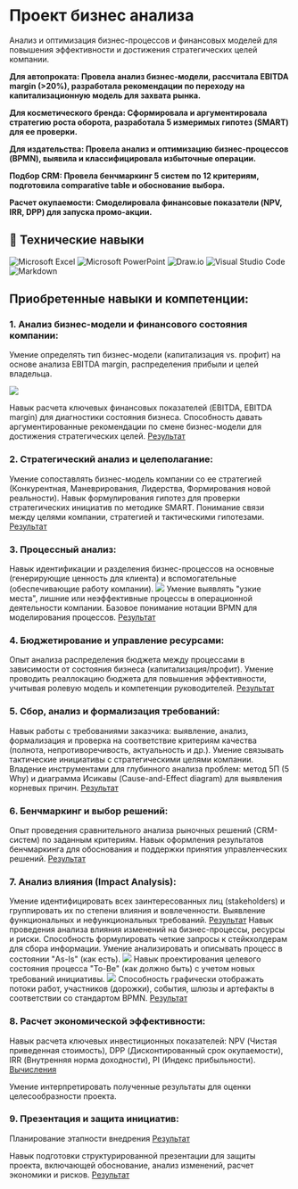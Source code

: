 # Проект бизнес анализа
Анализ и оптимизация бизнес-процессов и финансовых моделей для повышения эффективности и достижения стратегических целей компании.

**Для автопроката: Провела анализ бизнес-модели, рассчитала EBITDA margin (>20%), разработала рекомендации по переходу на капитализационную модель для захвата рынка.**

**Для косметического бренда: Сформировала и аргументировала стратегию роста оборота, разработала 5 измеримых гипотез (SMART) для ее проверки.**

**Для издательства: Провела анализ и оптимизацию бизнес-процессов (BPMN), выявила и классифицировала избыточные операции.**

**Подбор CRM: Провела бенчмаркинг 5 систем по 12 критериям, подготовила comparative table и обоснование выбора.**

**Расчет окупаемости: Смоделировала финансовые показатели (NPV, IRR, DPP) для запуска промо-акции.**


## 💼 Технические навыки
![Microsoft Excel](https://img.shields.io/badge/Microsoft_Excel-217346?style=for-the-badge&logo=microsoft-excel&logoColor=white)
![Microsoft PowerPoint](https://img.shields.io/badge/Microsoft_PowerPoint-B7472A?style=for-the-badge&logo=microsoft-powerpoint&logoColor=white)
![Draw.io](https://img.shields.io/badge/draw.io-%2523F08705.svg?style=for-the-badge&logo=diagramsdotnet&logoColor=white)
![Visual Studio Code](https://img.shields.io/badge/Visual%20Studio%20Code-0078d7.svg?style=for-the-badge&logo=visual-studio-code&logoColor=white)
![Markdown](https://img.shields.io/badge/markdown-%23000000.svg?style=for-the-badge&logo=markdown&logoColor=white)

## Приобретенные навыки и компетенции:
### 1. Анализ бизнес-модели и финансового состояния компании:

Умение определять тип бизнес-модели (капитализация vs. профит) на основе анализа EBITDA margin, распределения прибыли и целей владельца.

![](https://github.com/Nadezhda2024/The-business-analysis-project/blob/main/%D1%80%D0%B0%D1%81%D1%81%D1%87%D0%B5%D1%82.png)

Навык расчета ключевых финансовых показателей (EBITDA, EBITDA margin) для диагностики состояния бизнеса.
Способность давать аргументированные рекомендации по смене бизнес-модели для достижения стратегических целей.
[Результат](https://github.com/Nadezhda2024/The-business-analysis-project/blob/main/%D0%90%D0%BD%D0%B0%D0%BB%D0%B8%D0%B7%20%D0%B1%D0%B8%D0%B7%D0%BD%D0%B5%D1%81-%D0%BC%D0%BE%D0%B4%D0%B5%D0%BB%D0%B8%20%D0%B8%20%D1%84%D0%B8%D0%BD%D0%B0%D0%BD%D1%81%D0%BE%D0%B2%D0%BE%D0%B3%D0%BE%20%D1%81%D0%BE%D1%81%D1%82%D0%BE%D1%8F%D0%BD%D0%B8%D1%8F%20%D0%BA%D0%BE%D0%BC%D0%BF%D0%B0%D0%BD%D0%B8%D0%B8.pdf)
### 2. Стратегический анализ и целеполагание:

Умение сопоставлять бизнес-модель компании со ее стратегией (Конкурентная, Маневрирования, Лидерства, Формирования новой реальности).
Навык формулирования гипотез для проверки стратегических инициатив по методике SMART.
Понимание связи между целями компании, стратегией и тактическими гипотезами.
[Результат](https://github.com/Nadezhda2024/The-business-analysis-project/blob/main/%D0%A1%D1%82%D1%80%D0%B0%D1%82%D0%B5%D0%B3%D0%B8%D1%87%D0%B5%D1%81%D0%BA%D0%B8%D0%B9%20%D0%B0%D0%BD%D0%B0%D0%BB%D0%B8%D0%B7%20%D0%B8%20%D1%86%D0%B5%D0%BB%D0%B5%D0%BF%D0%BE%D0%BB%D0%B0%D0%B3%D0%B0%D0%BD%D0%B8%D0%B5%20SMART.pdf)
### 3. Процессный анализ:

Навык идентификации и разделения бизнес-процессов на основные (генерирующие ценность для клиента) и вспомогательные (обеспечивающие работу компании).
![](https://github.com/Nadezhda2024/The-business-analysis-project/blob/main/%D1%81%D1%85%D0%B5%D0%BC%D0%B0%20%D0%B1%D0%B8%D0%B7%D0%BD%D0%B5%D1%81%20%D0%BF%D1%80%D0%BE%D1%86%D0%B5%D1%81%D1%81%D0%BE%D0%B2.png)
Умение выявлять "узкие места", лишние или неэффективные процессы в операционной деятельности компании.
Базовое понимание нотации BPMN для моделирования процессов.
[Результат](https://github.com/Nadezhda2024/The-business-analysis-project/blob/main/%D0%9F%D1%80%D0%BE%D1%86%D0%B5%D1%81%D1%81%D0%BD%D1%8B%D0%B9%20%D0%B0%D0%BD%D0%B0%D0%BB%D0%B8%D0%B7.pdf)
### 4. Бюджетирование и управление ресурсами:

Опыт анализа распределения бюджета между процессами в зависимости от состояния бизнеса (капитализация/профит).
Умение проводить реаллокацию бюджета для повышения эффективности, учитывая ролевую модель и компетенции руководителей.
[Результат](https://github.com/Nadezhda2024/The-business-analysis-project/blob/main/%D0%91%D1%8E%D0%B4%D0%B6%D0%B5%D1%82%D0%B8%D1%80%D0%BE%D0%B2%D0%B0%D0%BD%D0%B8%D0%B5%20%D0%B8%20%D1%83%D0%BF%D1%80%D0%B0%D0%B2%D0%BB%D0%B5%D0%BD%D0%B8%D0%B5%20%D1%80%D0%B5%D1%81%D1%83%D1%80%D1%81%D0%B0%D0%BC%D0%B8.pdf)
### 5. Сбор, анализ и формализация требований:

Навык работы с требованиями заказчика: выявление, анализ, формализация и проверка на соответствие критериям качества (полнота, непротиворечивость, актуальность и др.).
Умение связывать тактические инициативы с стратегическими целями компании.
Владение инструментами для глубинного анализа проблем: метод 5П (5 Why) и диаграмма Исикавы (Cause-and-Effect diagram) для выявления корневых причин.
[Результат](https://github.com/Nadezhda2024/The-business-analysis-project/blob/main/%D0%A1%D0%B1%D0%BE%D1%80%2C%20%D0%B0%D0%BD%D0%B0%D0%BB%D0%B8%D0%B7%20%D0%B8%20%D1%84%D0%BE%D1%80%D0%BC%D0%B0%D0%BB%D0%B8%D0%B7%D0%B0%D1%86%D0%B8%D1%8F%20%D1%82%D1%80%D0%B5%D0%B1%D0%BE%D0%B2%D0%B0%D0%BD%D0%B8%D0%B9.pdf)
### 6. Бенчмаркинг и выбор решений:

Опыт проведения сравнительного анализа рыночных решений (CRM-систем) по заданным критериям.
Навык оформления результатов бенчмаркинга для обоснования и поддержки принятия управленческих решений.
[Результат](https://github.com/Nadezhda2024/The-business-analysis-project/blob/main/%D0%91%D0%B5%D0%BD%D1%87%D0%BC%D0%B0%D1%80%D0%BA%D0%B8%D0%BD%D0%B3%20%D0%B8%20%D0%B2%D1%8B%D0%B1%D0%BE%D1%80%20%D1%80%D0%B5%D1%88%D0%B5%D0%BD%D0%B8%D0%B9.pdf)
### 7. Анализ влияния (Impact Analysis):

Умение идентифицировать всех заинтересованных лиц (stakeholders) и группировать их по степени влияния и вовлеченности.
Выявление функциональных и нефункциональных требований.
[Результат](https://github.com/Nadezhda2024/The-business-analysis-project/blob/main/%D0%90%D0%BD%D0%B0%D0%BB%D0%B8%D0%B7%20%D0%B2%D0%BB%D0%B8%D1%8F%D0%BD%D0%B8%D1%8F.pdf)
Навык проведения анализа влияния изменений на бизнес-процессы, ресурсы и риски.
Способность формулировать четкие запросы к стейкхолдерам для сбора информации.
Умение анализировать и описывать процесс в состоянии "As-Is" (как есть).
![](https://github.com/Nadezhda2024/The-business-analysis-project/blob/main/%D0%BF%D1%80%D0%BE%D1%86%D0%B5%D1%81%D1%81%20AS%20IS.jpg)
Навык проектирования целевого состояния процесса "To-Be" (как должно быть) с учетом новых требований инициативы.
![](https://github.com/Nadezhda2024/The-business-analysis-project/blob/main/%D0%BF%D1%80%D0%BE%D1%86%D0%B5%D1%81%D1%81%20TO%20BE.jpg)
Способность графически отображать потоки работ, участников (дорожки), события, шлюзы и артефакты в соответствии со стандартом BPMN.
[Результат](https://github.com/Nadezhda2024/The-business-analysis-project/blob/main/%D0%9C%D0%BE%D0%B4%D0%B5%D0%BB%D0%B8%D1%80%D0%BE%D0%B2%D0%B0%D0%BD%D0%B8%D0%B5%20%D0%B1%D0%B8%D0%B7%D0%BD%D0%B5%D1%81-%D0%BF%D1%80%D0%BE%D1%86%D0%B5%D1%81%D1%81%D0%BE%D0%B2%20%D0%B2%20%D0%BD%D0%BE%D1%82%D0%B0%D1%86%D0%B8%D0%B8%20BPMN%202.0.pdf)
### 8. Расчет экономической эффективности:

Навык расчета ключевых инвестиционных показателей: NPV (Чистая приведенная стоимость), DPP (Дисконтированный срок окупаемости), IRR (Внутренняя норма доходности), PI (Индекс прибыльности).
[Вычисления](https://docs.google.com/spreadsheets/d/1q766aZbDTJO8MJrtsEKXaGOzJjxcRtYHK2efOz9Iz2E/edit?usp=sharing)

Умение интерпретировать полученные результаты для оценки целесообразности проекта.

### 9. Презентация и защита инициатив:
Планирование этапности внедрения
[Результат](https://github.com/Nadezhda2024/The-business-analysis-project/blob/main/%D0%AD%D1%82%D0%B0%D0%BF%D0%BD%D0%BE%D1%81%D1%82%D1%8C%20%D0%B2%D0%BD%D0%B5%D0%B4%D1%80%D0%B5%D0%BD%D0%B8%D1%8F%20%D0%B8%D0%BD%D0%B8%D1%86%D0%B8%D0%B0%D1%82%D0%B8%D0%B2%D1%8B.pdf)

Навык подготовки структурированной презентации для защиты проекта, включающей обоснование, анализ изменений, расчет экономики и рисков.
[Результат](https://github.com/Nadezhda2024/The-business-analysis-project/blob/main/%D0%9F%D1%80%D0%B5%D0%B7%D0%B5%D0%BD%D1%82%D0%B0%D1%86%D0%B8%D1%8F%20%D0%B8%20%D0%B7%D0%B0%D1%89%D0%B8%D1%82%D0%B0%20%D0%B8%D0%BD%D0%B8%D1%86%D0%B8%D0%B0%D1%82%D0%B8%D0%B2.pdf)
[]()
